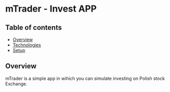 # mTrader - Invest APP
## Table of contents

* [Overview](#Overview)
* [Technologies](#Technologies)
* [Setup](#Setup)

## Overview
mTrader is a simple app in wihich you can simulate investing on Polish stock Exchange.
